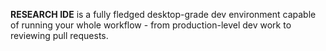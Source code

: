 **RESEARCH IDE** is a fully fledged desktop-grade dev environment capable of running your whole workflow - from production-level dev work to reviewing pull requests.
